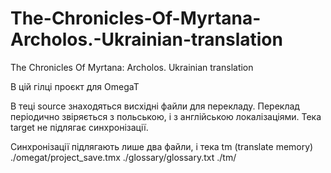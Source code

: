 # The-Chronicles-Of-Myrtana-Archolos.-Ukrainian-translation
The Chronicles Of Myrtana: Archolos. Ukrainian translation

В цій гілці проєкт для OmegaT

В теці source знаходяться висхідні файли для перекладу. Переклад періодично звіряється з польською, і з англійською локалізаціями.
Тека target не підлягає синхронізації.

Синхронізації підлягають лише два файли, і тека tm (translate memory)
./omegat/project_save.tmx
./glossary/glossary.txt
./tm/
